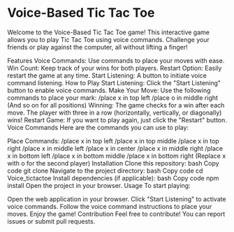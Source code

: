 # Voice-Based Tic Tac Toe
Welcome to the Voice-Based Tic Tac Toe game! This interactive game allows you to play Tic Tac Toe using voice commands. Challenge your friends or play against the computer, all without lifting a finger!

Features
Voice Commands: Use commands to place your moves with ease.
Win Count: Keep track of your wins for both players.
Restart Option: Easily restart the game at any time.
Start Listening: A button to initiate voice command listening.
How to Play
Start Listening: Click the "Start Listening" button to enable voice commands.
Make Your Move: Use the following commands to place your mark:
/place x in top left
/place o in middle right
(And so on for all positions)
Winning: The game checks for a win after each move. The player with three in a row (horizontally, vertically, or diagonally) wins!
Restart Game: If you want to play again, just click the "Restart" button.
Voice Commands
Here are the commands you can use to play:

Place Commands:
/place x in top left
/place x in top middle
/place x in top right
/place x in middle left
/place x in center
/place x in middle right
/place x in bottom left
/place x in bottom middle
/place x in bottom right
(Replace x with o for the second player)
Installation
Clone this repository:
bash
Copy code
git clone <repository-url>
Navigate to the project directory:
bash
Copy code
cd Voice_tictactoe
Install dependencies (if applicable):
bash
Copy code
npm install
Open the project in your browser.
Usage
To start playing:

Open the web application in your browser.
Click "Start Listening" to activate voice commands.
Follow the voice command instructions to place your moves.
Enjoy the game!
Contribution
Feel free to contribute! You can report issues or submit pull requests.

